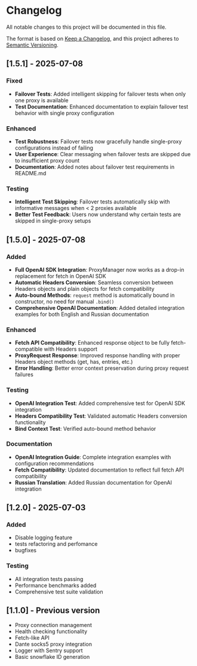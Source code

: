 # Changelog

All notable changes to this project will be documented in this file.

The format is based on [Keep a Changelog](https://keepachangelog.com/en/1.0.0/),
and this project adheres to [Semantic Versioning](https://semver.org/spec/v2.0.0.html).

## [1.5.1] - 2025-07-08

### Fixed
- **Failover Tests**: Added intelligent skipping for failover tests when only one proxy is available
- **Test Documentation**: Enhanced documentation to explain failover test behavior with single proxy configuration

### Enhanced
- **Test Robustness**: Failover tests now gracefully handle single-proxy configurations instead of failing
- **User Experience**: Clear messaging when failover tests are skipped due to insufficient proxy count
- **Documentation**: Added notes about failover test requirements in README.md

### Testing
- **Intelligent Test Skipping**: Failover tests automatically skip with informative messages when < 2 proxies available
- **Better Test Feedback**: Users now understand why certain tests are skipped in single-proxy setups

## [1.5.0] - 2025-07-08

### Added
- **Full OpenAI SDK Integration**: ProxyManager now works as a drop-in replacement for fetch in OpenAI SDK
- **Automatic Headers Conversion**: Seamless conversion between Headers objects and plain objects for fetch compatibility
- **Auto-bound Methods**: `request` method is automatically bound in constructor, no need for manual `.bind()`
- **Comprehensive OpenAI Documentation**: Added detailed integration examples for both English and Russian documentation

### Enhanced
- **Fetch API Compatibility**: Enhanced response object to be fully fetch-compatible with Headers support
- **ProxyRequest Response**: Improved response handling with proper Headers object methods (get, has, entries, etc.)
- **Error Handling**: Better error context preservation during proxy request failures

### Testing
- **OpenAI Integration Test**: Added comprehensive test for OpenAI SDK integration
- **Headers Compatibility Test**: Validated automatic Headers conversion functionality
- **Bind Context Test**: Verified auto-bound method behavior

### Documentation
- **OpenAI Integration Guide**: Complete integration examples with configuration recommendations
- **Fetch Compatibility**: Updated documentation to reflect full fetch API compatibility
- **Russian Translation**: Added Russian documentation for OpenAI integration

## [1.2.0] - 2025-07-03

### Added
- Disable logging feature
- tests refactoring and perfomance
- bugfixes

### Testing
- All integration tests passing
- Performance benchmarks added
- Comprehensive test suite validation

## [1.1.0] - Previous version
- Proxy connection management
- Health checking functionality  
- Fetch-like API
- Dante socks5 proxy integration
- Logger with Sentry support
- Basic snowflake ID generation
